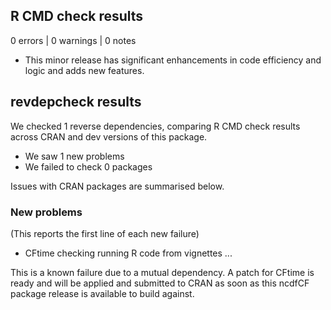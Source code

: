 ## R CMD check results

0 errors | 0 warnings | 0 notes

* This minor release has significant enhancements in code efficiency and logic and adds new features.

## revdepcheck results

We checked 1 reverse dependencies, comparing R CMD check results across CRAN and dev versions of this package.

 * We saw 1 new problems
 * We failed to check 0 packages

Issues with CRAN packages are summarised below.

### New problems
(This reports the first line of each new failure)

* CFtime
  checking running R code from vignettes ...

This is a known failure due to a mutual dependency. A patch for CFtime is ready and will be applied and submitted to CRAN as soon as this ncdfCF package release is available to build against.
